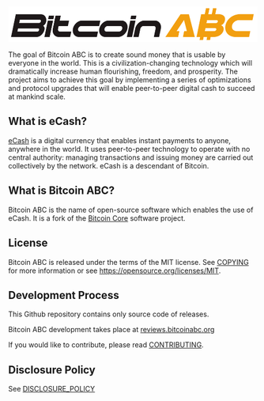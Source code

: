 [![Bitcoin ABC Logo](share/pixmaps/bitcoinabclogo.png "Bitcoin ABC")](https://www.bitcoinabc.org)

The goal of Bitcoin ABC is to create sound money that is usable by everyone in
the world. This is a civilization-changing technology which will dramatically
increase human flourishing, freedom, and prosperity. The project aims to
achieve this goal by implementing a series of optimizations and protocol
upgrades that will enable peer-to-peer digital cash to succeed at mankind scale.

What is eCash?
---------------------

[eCash](https://e.cash/) is a digital
currency that enables instant payments to anyone, anywhere in the world. It
uses peer-to-peer technology to operate with no central authority: managing
transactions and issuing money are carried out collectively by the network.
eCash is a descendant of Bitcoin.

What is Bitcoin ABC?
--------------------

Bitcoin ABC is the name of open-source software which enables the use of
eCash. It is a fork of the [Bitcoin Core](https://bitcoincore.org)
software project.

License
-------

Bitcoin ABC is released under the terms of the MIT license. See
[COPYING](COPYING) for more information or see
<https://opensource.org/licenses/MIT>.

Development Process
-------------------

This Github repository contains only source code of releases.

Bitcoin ABC development takes place at [reviews.bitcoinabc.org](https://reviews.bitcoinabc.org/)

If you would like to contribute, please read [CONTRIBUTING](CONTRIBUTING.md).

Disclosure Policy
-----------------

See [DISCLOSURE_POLICY](DISCLOSURE_POLICY.md)

